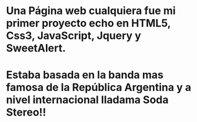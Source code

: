 # Una Página web cualquiera fue mi primer proyecto echo en HTML5, Css3, JavaScript, Jquery y SweetAlert.
# Estaba basada en la banda mas famosa de la República Argentina y a nivel internacional lladama Soda Stereo!!
